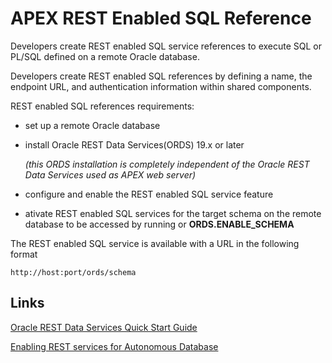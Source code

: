 # APEX REST Enabled SQL Reference

Developers create REST enabled SQL service references to execute SQL or PL/SQL defined on a remote Oracle database.

Developers create REST enabled SQL references by defining a name, the endpoint URL, and authentication information within shared components. 

REST enabled SQL references requirements:

- set up a remote Oracle database

- install Oracle REST Data Services(ORDS) 19.x or later
	
	*(this ORDS installation is completely independent of the Oracle REST Data Services used as APEX web server)*

- configure and enable the REST enabled SQL service feature

- ativate REST enabled SQL services for the target schema on the remote database to be accessed by running or **ORDS.ENABLE_SCHEMA**

The REST enabled SQL service is available with a URL in the following format 

	http://host:port/ords/schema


## Links

[Oracle REST Data Services Quick Start Guide](https://docs.oracle.com/en/database/oracle/oracle-rest-data-services/23.1/qsord/get-started-with-oracle-rest-data-services.html#GUID-0CE142F6-2252-4099-ADF4-BD61FACAFF9D)

[Enabling REST services for Autonomous Database](https://cloudness.net/enable-ords-oracle-autonomous-database/)

